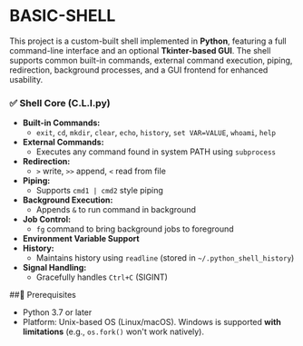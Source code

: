 # BASIC-SHELL
This project is a custom-built shell implemented in **Python**, featuring a full command-line interface and an optional **Tkinter-based GUI**. The shell supports common built-in commands, external command execution, piping, redirection, background processes, and a GUI frontend for enhanced usability.

### ✅ Shell Core (C.L.I.py)

- **Built-in Commands:**
  - `exit`, `cd`, `mkdir`, `clear`, `echo`, `history`, `set VAR=VALUE`, `whoami`, `help`
- **External Commands:**
  - Executes any command found in system PATH using `subprocess`
- **Redirection:**
  - `>` write, `>>` append, `<` read from file
- **Piping:**
  - Supports `cmd1 | cmd2` style piping
- **Background Execution:**
  - Appends `&` to run command in background
- **Job Control:**
  - `fg` command to bring background jobs to foreground
- **Environment Variable Support**
- **History:**
  - Maintains history using `readline` (stored in `~/.python_shell_history`)
- **Signal Handling:**
  - Gracefully handles `Ctrl+C` (SIGINT)

##🔧 Prerequisites
- Python 3.7 or later
- Platform: Unix-based OS (Linux/macOS). Windows is supported **with limitations** (e.g., `os.fork()` won't work natively).  
